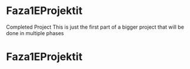# Faza1EProjektit
Completed Project 
This is just the first part of a bigger project that will be done in multiple phases
# Faza1EProjektit
